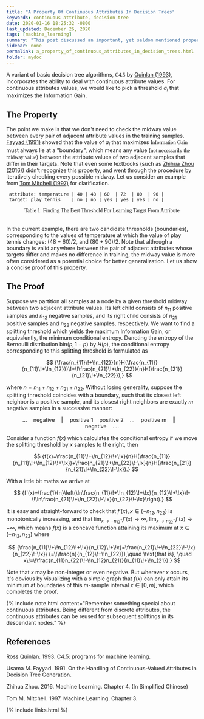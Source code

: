 ```yaml
---
title: "A Property Of Continuous Attributes In Decision Trees"
keywords: continuous attribute, decision tree
date: 2020-01-16 18:25:32 -0800
last_updated: December 26, 2020
tags: [machine_learning]
summary: "This post discussed an important, yet seldom mentioned property of continuous attributes in decision trees."
sidebar: none
permalink: a_property_of_continuous_attributes_in_decision_trees.html
folder: mydoc
---
```


A variant of basic decision tree algorithms, <font face="Lora">C4.5</font> by [Quinlan (1993)](#references),
incorporates the ability to deal with continuous attribute values. For continuous attributes values, we would like to
pick a threshold $a_i$ that maximizes the Information Gain.

## The Property
The point we make is that we don't need to check the midway value between every pair of adjacent attribute values in the
training samples. [Fayyad (1991)](#references) showed that the value of $a_i$ that maximizes <font face="Lora">
Information Gain</font> must always lie at a "boundary", which means any value (<font face="Lora">not necessarily the
midway value</font>) between the attribute values of two adjacent samples that differ in their targets. Note that even
some textbooks (such as [Zhihua Zhou (2016)](#references)) didn't recognize this property, and went through the
procedure by iteratively checking every possible midway. Let us consider an example from
[Tom Mitchell (1997)](#references) for clarification.

```
 attribute: temperature | 40 | 48 | 60  | 72  | 80  | 90 |
 target: play tennis    | no | no | yes | yes | yes | no |
```
<center><font face="Lora">Table 1: Finding The Best Threshold For Learning Target From Attribute</font></center><br/>

In the current example, there are two candidate thresholds (boundaries), corresponding to the values of temperature at
which the value of play tennis changes: $(48+60)/2$, and $(80+90)/2$. Note that although a boundary is valid anywhere
between the pair of adjacent attributes whose targets differ and makes no difference in training, the midway value is
more often considered as a potential choice for better generalization. Let us show a concise proof of this property.

## The Proof
Suppose we partition all samples at a node by a given threshold midway between two adjacent attribute values. Its left
child consists of $n_{11}$ positive samples and $n_{12}$ negative samples, and its right child consists of $n_{21}$
positive samples and $n_{22}$ negative samples, respectively. We want to find a splitting threshold which yields the
maximum Information Gain, or equivalently, the minimum conditional entropy. Denoting the entropy of the Bernoulli
distribution $\text{bin}(p,1-p)$ by $H(p)$, the conditional entropy corresponding to this splitting threshold is
formulated as

$$
  {\frac{n_{11}\!+\!n_{12}}{n}H(\frac{n_{11}}{n_{11}\!+\!n_{12}})\!+\!\frac{n_{21}\!+\!n_{22}}{n}H(\frac{n_{21}}{n_{21}\!+\!n_{22}}),}
$$

where $n=n_{11}+n_{12}+n_{21}+n_{22}$. Without losing generality, suppose the splitting threshold coincides with a
boundary, such that its closest left neighbor is a positive sample, and its closest right neighbors are exactly $m$
negative samples in a successive manner:

$$
  {\ldots\quad\text{negative}\quad\Vert\quad\text{positive 1}\quad\text{positive 2}\quad\ldots\quad\text{positive m}\quad\Vert\quad\text{negative}\quad\ldots.}
$$

Consider a function $f(x)$ which calculates the conditional entropy if we move the splitting threshold by $x$ samples to
the right, then

$$
  {f(x)=\frac{n_{11}\!+\!n_{12}\!+\!x}{n}H(\frac{n_{11}}{n_{11}\!+\!n_{12}\!+\!x})+\frac{n_{21}\!+\!n_{22}\!-\!x}{n}H(\frac{n_{21}}{n_{21}\!+\!n_{22}\!-\!x}).}
$$

With a little bit maths we arrive at

$$
  {f'(x)=\frac{1}{n}\left(\ln\frac{n_{11}\!+\!n_{12}\!+\!x}{n_{12}\!+\!x}\!-\!\ln\frac{n_{21}\!+\!n_{22}\!-\!x}{n_{22}\!-\!x}\right).}
$$

It is easy and straight-forward to check that $f'(x),x\in(-n_{12},n_{22})$ is monotonically increasing, and that
$\lim_{x\to-n_{12}^+}f'(x)\to\infty$, $\lim_{x\to n_{22}^-}f'(x)\to-\infty$, which means $f(x)$ is a concave function
attaining its maximum at $x\in(-n_{12},n_{22})$ where

$$
  {\frac{n_{11}\!+\!n_{12}\!+\!x}{n_{12}\!+\!x}=\frac{n_{21}\!+\!n_{22}\!-\!x}{n_{22}\!-\!x}\ (=\!\frac{n}{n_{12}\!+\!n_{22}}),\quad \text{that is},
  \quad x\!=\!\frac{n_{11}n_{22}\!-\!n_{12}n_{21}}{n_{11}\!+\!n_{21}}.}
$$

Note that $x$ may be non-integer or even negative. But wherever $x$ occurs, it's obvious by visualizing with a simple
graph that $f(x)$ can only attain its minimum at boundaries of this $m$-sample interval $x\in[0,m]$, which completes the
proof.

{% include note.html content="Remember something special about continuous attributes. Being different from discrete
attributes, the continuous attributes can be reused for subsequent splittings in its descendant nodes." %}

## References
Ross Quinlan. 1993. C4.5: programs for machine learning.

Usama M. Fayyad. 1991. On the Handling of Continuous-Valued Attributes in Decision Tree Generation. 

Zhihua Zhou. 2016. Machine Learning. Chapter 4. (In Simplified Chinese)

Tom M. Mitchell. 1997. Machine Learning. Chapter 3.

{% include links.html %}
